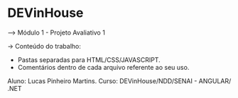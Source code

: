 # DEVinHouse


--> Módulo 1 - Projeto Avaliativo 1

-> Conteúdo do trabalho: 
* Pastas separadas para HTML/CSS/JAVASCRIPT.
* Comentários dentro de cada arquivo referente ao seu uso.

Aluno: Lucas Pinheiro Martins.
Curso: DEVinHouse/NDD/SENAI - ANGULAR/ .NET
